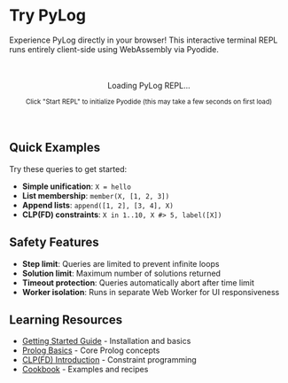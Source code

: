 # Try PyLog

Experience PyLog directly in your browser! This interactive terminal REPL runs entirely client-side using WebAssembly via Pyodide.

<div id="pylog-repl-container">
  <div id="pylog-loading" style="text-align: center; padding: 20px;">
    <p>Loading PyLog REPL...</p>
    <p><small>Click "Start REPL" to initialize Pyodide (this may take a few seconds on first load)</small></p>
  </div>

  <div id="pylog-repl" style="display: none;">
    <!-- REPL UI will be injected here -->
  </div>
</div>

## Quick Examples

Try these queries to get started:

- **Simple unification**: `X = hello`
- **List membership**: `member(X, [1, 2, 3])`
- **Append lists**: `append([1, 2], [3, 4], X)`
- **CLP(FD) constraints**: `X in 1..10, X #> 5, label([X])`

## Safety Features

- **Step limit**: Queries are limited to prevent infinite loops
- **Solution limit**: Maximum number of solutions returned
- **Timeout protection**: Queries automatically abort after time limit
- **Worker isolation**: Runs in separate Web Worker for UI responsiveness

## Learning Resources

- [Getting Started Guide](../getting-started/install.md) - Installation and basics
- [Prolog Basics](../basics/terms.md) - Core Prolog concepts
- [CLP(FD) Introduction](../clpfd/intro.md) - Constraint programming
- [Cookbook](../cookbook/list-processing.md) - Examples and recipes

<script src="pyrepl-terminal.js"></script>
<!-- <script src="examples.js"></script> Not needed for terminal UI -->